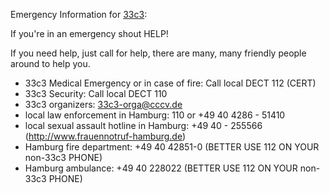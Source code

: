 Emergency Information for [33c3][0]:

If you're in an emergency shout HELP!

If you need help, just call for help, there are many, many friendly people around to help you.

* 33c3 Medical Emergency or in case of fire: Call local DECT 112 (CERT)
* 33c3 Security: Call local DECT 110
* 33c3 organizers: 33c3-orga@cccv.de
* local law enforcement in Hamburg: 110 or +49 40 4286 - 51410
* local sexual assault hotline in Hamburg: +49 40 - 255566 (http://www.frauennotruf-hamburg.de)
* Hamburg fire department: +49 40 42851-0 (BETTER USE 112 ON YOUR non-33c3 PHONE)
* Hamburg ambulance: +49 40 228022 (BETTER USE 112 ON YOUR non-33c3 PHONE)

[0]:http://events.ccc.de/category/33c3/ "33c3 Event Blog"
